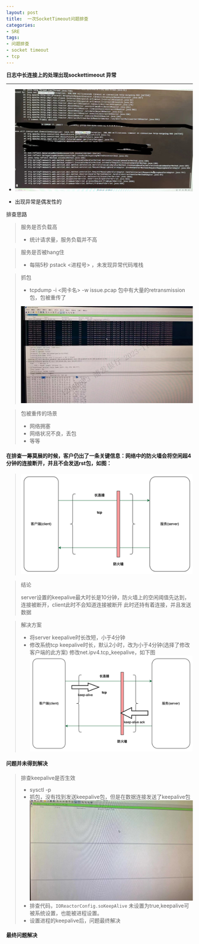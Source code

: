 ```yaml
---
layout: post
title:  一次SocketTimeout问题排查
categories:
- SRE
tags:
- 问题排查
- socket timeout
- tcp
---
```


**日志中长连接上的处理出现sockettimeout 异常**

---

- ![1_issue.jpeg](/images/sre/tcp/20231107/1_issue.jpeg)

- 出现异常是偶发性的

排查思路
> 服务是否负载高
> - 统计请求量，服务负载并不高

> 服务是否被hang住
> - 每隔5秒 pstack <进程号> ，未发现异常代码堆栈

> 抓包
> - tcpdump -i <网卡名> -w issue.pcap
> 包中有大量的retransmission 包，包被重传了
>
> ![p1.jpeg](/images/sre/tcp/20231107/p1.jpeg)

> 包被重传的场景
> - 网络拥塞
> - 网络状况不良，丢包
> - 等等

#### 在排查一筹莫展的时候，客户仍出了一条关键信息：网络中的防火墙会将空闲超4分钟的连接断开，并且不会发送rst包，如图：
> ![n1.jpeg](/images/sre/tcp/20231107/n1.jpg)

> 结论
> 
> server设置的keepalive最大时长是10分钟，防火墙上的空闲阈值先达到，连接被断开，client此时不会知道连接被断开
此时还持有着连接，并且发送数据

> 解决方案
> 
> - 将server keepalive时长改短，小于4分钟
> - 修改系统tcp keepalive时长，默认2小时，改为小于4分钟(选择了修改客户端的此方案)
> 修改net.ipv4.tcp_keepalive，如下图
    ![n1.jpeg](/images/sre/tcp/20231107/n2.jpg)

#### 问题并未得到解决

> 排查keepalive是否生效
> - sysctl -p 
> - 抓包，没有找到发送keepalive包，但是在数据连接发送了keepalive包
    ![r1.jpeg](/images/sre/tcp/20231107/r1.jpeg)
> - 排查代码，```IOReactorConfig.soKeepAlive``` 未设置为true,keepalive可被系统设置，也能被进程设置。
> - 设置进程的keepalive后，问题最终解决

#### 最终问题解决